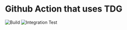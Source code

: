 # Github Action that uses TDG

![Build](https://github.com/ribtoks/tdg-github-action/workflows/Build/badge.svg)
![Integration Test](https://github.com/ribtoks/tdg-github-action/workflows/Integration%20Test/badge.svg)

